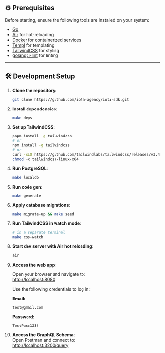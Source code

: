 ## ⚙️ Prerequisites

Before starting, ensure the following tools are installed on your system:

- [Go](https://golang.org/doc/install)
- [Air](https://github.com/cosmtrek/air#Installation) for hot-reloading
- [Docker](https://docs.docker.com/get-docker/) for containerized services
- [Templ](https://templ.guide/) for templating
- [TailwindCSS](https://tailwindcss.com/docs/installation) for styling
- [golangci-lint](https://golangci-lint.run/welcome/install/) for linting

---

## 🛠️ Development Setup

1. **Clone the repository**:
   ```bash
   git clone https://github.com/iota-agency/iota-sdk.git
   ```

2. **Install dependencies**:
   ```bash
   make deps
   ```

3. **Set up TailwindCSS**:
   ```bash
   pnpm install -g tailwindcss
   # or
   npm install -g tailwindcss
   # or
   curl -sLO https://github.com/tailwindlabs/tailwindcss/releases/v3.4.15/download/tailwindcss-linux-x64
   chmod +x tailwindcss-linux-x64
   ```

4. **Run PostgreSQL**:
   ```bash
   make localdb
   ```

5. **Run code gen**:
   ```bash
   make generate
   ```

6. **Apply database migrations**:
   ```bash
   make migrate-up && make seed
   ```

7. **Run TailwindCSS in watch mode**:
   ```bash
   # in a separate terminal
   make css-watch
   ```

8. **Start dev server with Air hot reloading**:
   ```bash
   air
   ```

9. **Access the web app**:

   Open your browser and navigate to:  
   [http://localhost:8080](http://localhost:8080)

   Use the following credentials to log in:

   **Email:**
   ```text
   test@gmail.com
   ```
   **Password:**
   ```text
   TestPass123!
   ```

10. **Access the GraphQL Schema**:  
    Open Postman and connect to:  
    [http://localhost:3200/query](http://localhost:3200/query)
